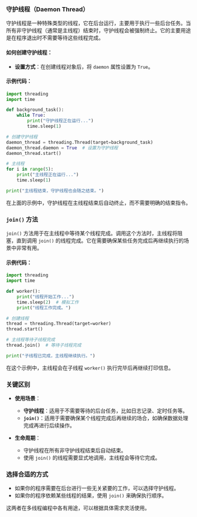 ### 守护线程（Daemon Thread）

守护线程是一种特殊类型的线程，它在后台运行，主要用于执行一些后台任务。当所有非守护线程（通常是主线程）结束时，守护线程会被强制终止。它的主要用途是在程序退出时不需要等待这些线程完成。

#### 如何创建守护线程：

- **设置方式**：在创建线程对象后，将 `daemon` 属性设置为 `True`。

#### 示例代码：

```python
import threading
import time

def background_task():
    while True:
        print("守护线程正在运行...")
        time.sleep(1)

# 创建守护线程
daemon_thread = threading.Thread(target=background_task)
daemon_thread.daemon = True  # 设置为守护线程
daemon_thread.start()

# 主线程
for i in range(5):
    print("主线程正在运行...")
    time.sleep(1)

print("主线程结束，守护线程也会随之结束。")
```

在上面的示例中，守护线程在主线程结束后自动终止，而不需要明确的结束指令。

### `join()` 方法

`join()` 方法用于在主线程中等待某个线程完成。调用这个方法时，主线程将阻塞，直到调用 `join()` 的线程完成。它在需要确保某些任务完成后再继续执行的场景中非常有用。

#### 示例代码：

```python
import threading
import time

def worker():
    print("线程开始工作...")
    time.sleep(2)  # 模拟工作
    print("线程工作完成。")

# 创建线程
thread = threading.Thread(target=worker)
thread.start()

# 主线程等待子线程完成
thread.join()  # 等待子线程完成

print("子线程已完成，主线程继续执行。")
```

在这个示例中，主线程会在子线程 `worker()` 执行完毕后再继续打印信息。

### 关键区别

- **使用场景**：
  - **守护线程**：适用于不需要等待的后台任务，比如日志记录、定时任务等。
  - **`join()`**：适用于需要确保某个线程完成后再继续的场合，如确保数据处理完成再进行后续操作。

- **生命周期**：
  - 守护线程在所有非守护线程结束后自动结束。
  - 使用 `join()` 的线程需要显式地调用，主线程会等待它完成。

### 选择合适的方式

- 如果你的程序需要在后台进行一些无关紧要的工作，可以选择守护线程。
- 如果你的程序依赖某些线程的结果，使用 `join()` 来确保执行顺序。

这两者在多线程编程中各有用途，可以根据具体需求灵活使用。